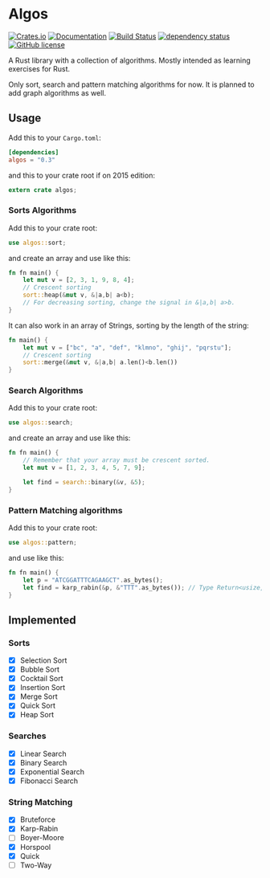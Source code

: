# **Algos**

[![Crates.io](https://img.shields.io/crates/v/algos.svg)](https://crates.io/crates/algos)
[![Documentation](https://docs.rs/algos/badge.svg)](https://docs.rs/algos)
[![Build Status](https://github.com/GrayJack/algos/workflows/Build/badge.svg)](https://github.com/GrayJack/algos/actions)
[![dependency status](https://deps.rs/repo/github/GrayJack/algos/status.svg)](https://deps.rs/repo/github/GrayJack/algos)
[![GitHub license](https://img.shields.io/github/license/GrayJack/algos.svg)](https://github.com/GrayJack/algos/blob/master/LICENSE)

A Rust library with a collection of algorithms. Mostly intended as learning exercises for Rust.

Only sort, search and pattern matching algorithms for now.
It is planned to add graph algorithms as well.

## **Usage**

Add this to your `Cargo.toml`:

```toml
[dependencies]
algos = "0.3"
```

and this to your crate root if on 2015 edition:

```rust
extern crate algos;
```

### Sorts Algorithms
Add this to your crate root:

```rust
use algos::sort;
```

and create an array and use like this:

```rust
fn fn main() {
    let mut v = [2, 3, 1, 9, 8, 4];
    // Crescent sorting
    sort::heap(&mut v, &|a,b| a<b);
    // For decreasing sorting, change the signal in &|a,b| a>b.
}
```

It can also work in an array of Strings, sorting by the length of the string:

```rust
fn main() {
    let mut v = ["bc", "a", "def", "klmno", "ghij", "pqrstu"];
    // Crescent sorting
    sort::merge(&mut v, &|a,b| a.len()<b.len())
}
```

### Search Algorithms
Add this to your crate root:

```rust
use algos::search;
```

and create an array and use like this:

```rust
fn fn main() {
    // Remember that your array must be crescent sorted.
    let mut v = [1, 2, 3, 4, 5, 7, 9];

    let find = search::binary(&v, &5);
}
```

### Pattern Matching algorithms
Add this to your crate root:

```rust
use algos::pattern;
```

and use like this:

```rust
fn fn main() {
    let p = "ATCGGATTTCAGAAGCT".as_bytes();
    let find = karp_rabin(&p, &"TTT".as_bytes()); // Type Return<usize, usize>
}
```

## **Implemented**
### Sorts
- [X] Selection Sort
- [X] Bubble Sort
- [X] Cocktail Sort
- [X] Insertion Sort
- [X] Merge Sort
- [X] Quick Sort
- [X] Heap Sort

### Searches
- [X] Linear Search
- [X] Binary Search
- [X] Exponential Search
- [X] Fibonacci Search

### String Matching
- [X] Bruteforce
- [X] Karp-Rabin
- [ ] Boyer-Moore
- [X] Horspool
- [X] Quick
- [ ] Two-Way
